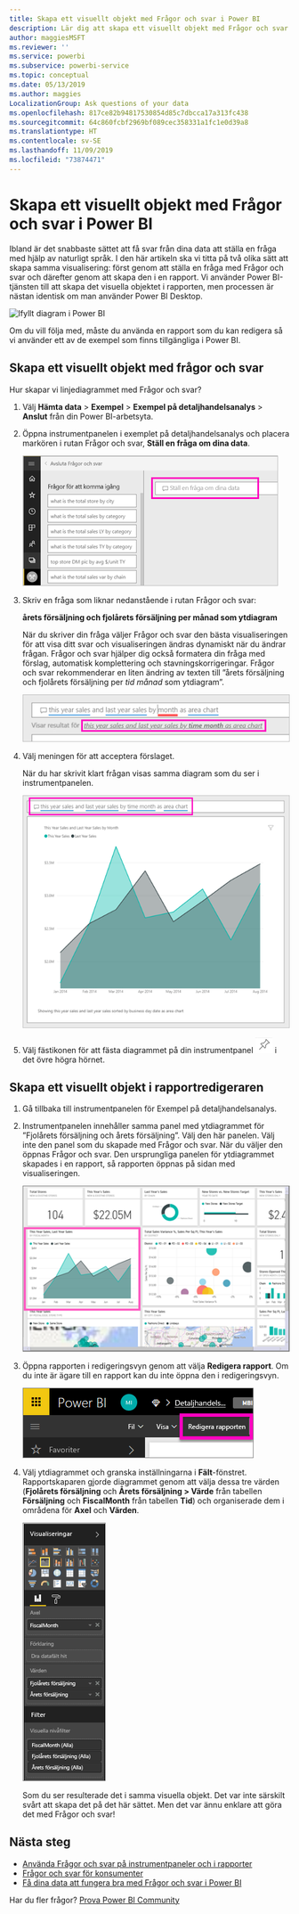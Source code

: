 ```yaml
---
title: Skapa ett visuellt objekt med Frågor och svar i Power BI
description: Lär dig att skapa ett visuellt objekt med Frågor och svar i Power BI-tjänsten, med hjälp av exemplet Detaljhandelsanalys
author: maggiesMSFT
ms.reviewer: ''
ms.service: powerbi
ms.subservice: powerbi-service
ms.topic: conceptual
ms.date: 05/13/2019
ms.author: maggies
LocalizationGroup: Ask questions of your data
ms.openlocfilehash: 817ce82b94817530854d85c7dbcca17a313fc438
ms.sourcegitcommit: 64c860fcbf2969bf089cec358331a1fc1e0d39a8
ms.translationtype: HT
ms.contentlocale: sv-SE
ms.lasthandoff: 11/09/2019
ms.locfileid: "73874471"
---
```

# <a name="create-a-visual-with-power-bi-qa"></a>Skapa ett visuellt objekt med Frågor och svar i Power BI

Ibland är det snabbaste sättet att få svar från dina data att ställa en fråga med hjälp av naturligt språk.  I den här artikeln ska vi titta på två olika sätt att skapa samma visualisering: först genom att ställa en fråga med Frågor och svar och därefter genom att skapa den i en rapport. Vi använder Power BI-tjänsten till att skapa det visuella objektet i rapporten, men processen är nästan identisk om man använder Power BI Desktop.

![Ifyllt diagram i Power BI](media/power-bi-visualization-introduction-to-q-and-a/power-bi-qna-create-visual.png)

Om du vill följa med, måste du använda en rapport som du kan redigera så vi använder ett av de exempel som finns tillgängliga i Power BI.

## <a name="create-a-visual-with-qa"></a>Skapa ett visuellt objekt med frågor och svar

Hur skapar vi linjediagrammet med Frågor och svar?

1. Välj **Hämta data** \> **Exempel** \> **Exempel på detaljhandelsanalys**  >   **Anslut** från din Power BI-arbetsyta.

1. Öppna instrumentpanelen i exemplet på detaljhandelsanalys och placera markören i rutan Frågor och svar, **Ställ en fråga om dina data**.

    ![Placera markören i rutan Frågor och svar](media/power-bi-visualization-introduction-to-q-and-a/power-bi-qna-cursor-in-qna-box.png)

2. Skriv en fråga som liknar nedanstående i rutan Frågor och svar:
   
    **årets försäljning och fjolårets försäljning per månad som ytdiagram**
   
    När du skriver din fråga väljer Frågor och svar den bästa visualiseringen för att visa ditt svar och visualiseringen ändras dynamiskt när du ändrar frågan. Frågor och svar hjälper dig också formatera din fråga med förslag, automatisk komplettering och stavningskorrigeringar. Frågor och svar rekommenderar en liten ändring av texten till ”årets försäljning och fjolårets försäljning per *tid månad* som ytdiagram”.  

    ![Korrigerad formulering i Frågor och svar](media/power-bi-visualization-introduction-to-q-and-a/power-bi-qna-corrected-create-filled-chart.png)

4. Välj meningen för att acceptera förslaget. 
   
   När du har skrivit klart frågan visas samma diagram som du ser i instrumentpanelen.
   
   ![Ifyllt ytdiagram i Frågor och svar](media/power-bi-visualization-introduction-to-q-and-a/power-bi-qna-create-filled-chart.png)

4. Välj fästikonen för att fästa diagrammet på din instrumentpanel ![Fästikon](media/power-bi-visualization-introduction-to-q-and-a/pinnooutline.png) i det övre högra hörnet.

## <a name="create-a-visual-in-the-report-editor"></a>Skapa ett visuellt objekt i rapportredigeraren

1. Gå tillbaka till instrumentpanelen för Exempel på detaljhandelsanalys.
   
2. Instrumentpanelen innehåller samma panel med ytdiagrammet för ”Fjolårets försäljning och årets försäljning”.  Välj den här panelen. Välj inte den panel som du skapade med Frågor och svar. När du väljer den öppnas Frågor och svar. Den ursprungliga panelen för ytdiagrammet skapades i en rapport, så rapporten öppnas på sidan med visualiseringen.

    ![Instrumentpanelen för Exempel på detaljhandelsanalys](media/power-bi-visualization-introduction-to-q-and-a/power-bi-dashboard.png)

1. Öppna rapporten i redigeringsvyn genom att välja **Redigera rapport**.  Om du inte är ägare till en rapport kan du inte öppna den i redigeringsvyn.
   
    ![Knappen Redigera rapport](media/power-bi-visualization-introduction-to-q-and-a/power-bi-edit-report.png)
4. Välj ytdiagrammet och granska inställningarna i **Fält**-fönstret.  Rapportskaparen gjorde diagrammet genom att välja dessa tre värden (**Fjolårets försäljning** och **Årets försäljning > Värde** från tabellen **Försäljning** och **FiscalMonth** från tabellen **Tid**) och organiserade dem i områdena för **Axel** och **Värden**.
   
    ![Visualiseringsfönster](media/power-bi-visualization-introduction-to-q-and-a/gnatutorial_3-new.png)

    Som du ser resulterade det i samma visuella objekt. Det var inte särskilt svårt att skapa det på det här sättet. Men det var ännu enklare att göra det med Frågor och svar!

## <a name="next-steps"></a>Nästa steg

- [Använda Frågor och svar på instrumentpaneler och i rapporter](power-bi-tutorial-q-and-a.md)  
- [Frågor och svar för konsumenter](consumer/end-user-q-and-a.md)
- [Få dina data att fungera bra med Frågor och svar i Power BI](service-prepare-data-for-q-and-a.md)

Har du fler frågor? [Prova Power BI Community](https://community.powerbi.com/)

